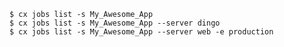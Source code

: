 <!-- usedin: [ _includes/_inlines/Toolbelt/common/jobs/jobs_example.md] -->

```
$ cx jobs list -s My_Awesome_App
$ cx jobs list -s My_Awesome_App --server dingo
$ cx jobs list -s My_Awesome_App --server web -e production
```
